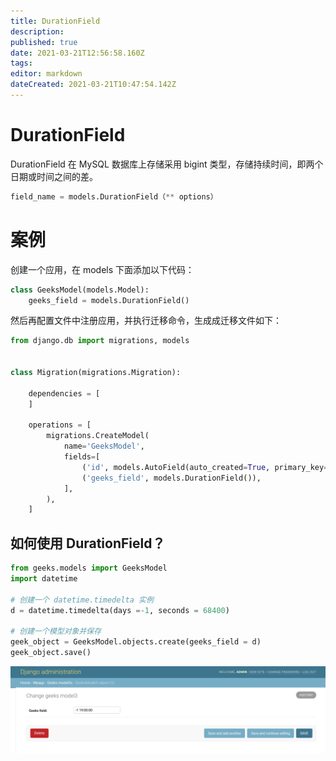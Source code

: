 ```yaml
---
title: DurationField
description: 
published: true
date: 2021-03-21T12:56:58.160Z
tags: 
editor: markdown
dateCreated: 2021-03-21T10:47:54.142Z
---
```


# DurationField

DurationField 在 MySQL 数据库上存储采用 bigint 类型，存储持续时间，即两个日期或时间之间的差。

```python
field_name = models.DurationField（** options）
```

# 案例

创建一个应用，在 models 下面添加以下代码：

```python
class GeeksModel(models.Model):
    geeks_field = models.DurationField()
```

然后再配置文件中注册应用，并执行迁移命令，生成成迁移文件如下：

```python
from django.db import migrations, models


class Migration(migrations.Migration):

    dependencies = [
    ]

    operations = [
        migrations.CreateModel(
            name='GeeksModel',
            fields=[
                ('id', models.AutoField(auto_created=True, primary_key=True, serialize=False, verbose_name='ID')),
                ('geeks_field', models.DurationField()),
            ],
        ),
    ]
```

## 如何使用 DurationField？

```python
from geeks.models import GeeksModel 
import datetime 
  
# 创建一个 datetime.timedelta 实例 
d = datetime.timedelta(days =-1, seconds = 68400) 
  
# 创建一个模型对象并保存
geek_object = GeeksModel.objects.create(geeks_field = d) 
geek_object.save() 
```

![durationfield.png](/assets/web框架/django/模型字段/durationfield.png)

